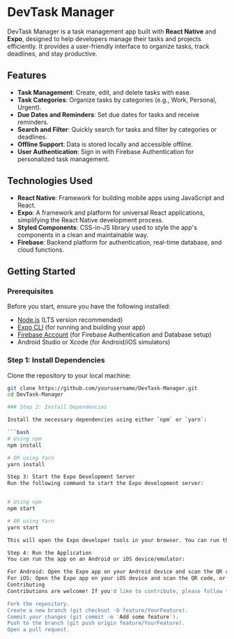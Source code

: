 # DevTask Manager

DevTask Manager is a task management app built with **React Native** and **Expo**, designed to help developers manage their tasks and projects efficiently. It provides a user-friendly interface to organize tasks, track deadlines, and stay productive.

## Features

- **Task Management**: Create, edit, and delete tasks with ease.
- **Task Categories**: Organize tasks by categories (e.g., Work, Personal, Urgent).
- **Due Dates and Reminders**: Set due dates for tasks and receive reminders.
- **Search and Filter**: Quickly search for tasks and filter by categories or deadlines.
- **Offline Support**: Data is stored locally and accessible offline.
- **User Authentication**: Sign in with Firebase Authentication for personalized task management.

## Technologies Used

- **React Native**: Framework for building mobile apps using JavaScript and React.
- **Expo**: A framework and platform for universal React applications, simplifying the React Native development process.
- **Styled Components**: CSS-in-JS library used to style the app's components in a clean and maintainable way.
- **Firebase**: Backend platform for authentication, real-time database, and cloud functions.

## Getting Started

### Prerequisites

Before you start, ensure you have the following installed:

- [Node.js](https://nodejs.org/) (LTS version recommended)
- [Expo CLI](https://docs.expo.dev/get-started/installation/) (for running and building your app)
- [Firebase Account](https://firebase.google.com/) (for Firebase Authentication and Database setup)
- Android Studio or Xcode (for Android/iOS simulators)

### Step 1: Install Dependencies

Clone the repository to your local machine:

```bash
git clone https://github.com/yourusername/DevTask-Manager.git
cd DevTask-Manager

### Step 2: Install Dependencies

Install the necessary dependencies using either `npm` or `yarn`:

```bash
# Using npm
npm install

# OR using Yarn
yarn install

Step 3: Start the Expo Development Server
Run the following command to start the Expo development server:


# Using npm
npm start

# OR using Yarn
yarn start

This will open the Expo developer tools in your browser. You can run the app on your physical device or an emulator by scanning the QR code.

Step 4: Run the Application
You can run the app on an Android or iOS device/emulator:

For Android: Open the Expo app on your Android device and scan the QR code, or use an Android emulator.
For iOS: Open the Expo app on your iOS device and scan the QR code, or use an iOS simulator.
Contributing
Contributions are welcome! If you'd like to contribute, please follow these steps:

Fork the repository.
Create a new branch (git checkout -b feature/YourFeature).
Commit your changes (git commit -m 'Add some feature').
Push to the branch (git push origin feature/YourFeature).
Open a pull request.